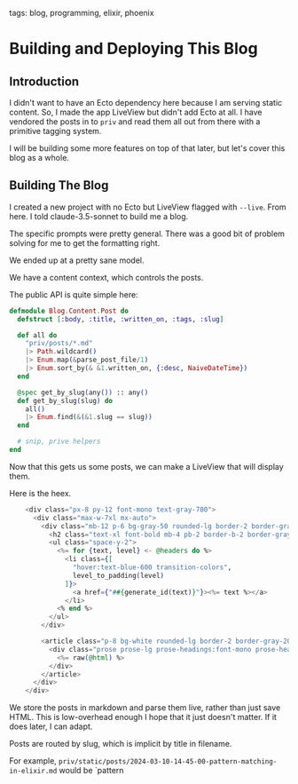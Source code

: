 tags: blog, programming, elixir, phoenix

# Building and Deploying This Blog

## Introduction
I didn't want to have an Ecto dependency here because I am serving static content.
So, I made the app LiveView but didn't add Ecto at all.
I have vendored the posts in to `priv` and read them all out from there with a primitive tagging system.

I will be building some more features on top of that later, but let's cover this blog as a whole.

## Building The Blog
I created a new project with no Ecto but LiveView flagged with `--live`.
From here. I told claude-3.5-sonnet to build me a blog.

The specific prompts were pretty general.
There was a good bit of problem solving for me to get the formatting right.

We ended up at a pretty sane model.

We have a content context, which controls the posts.

The public API is quite simple here:

```elixir
defmodule Blog.Content.Post do
  defstruct [:body, :title, :written_on, :tags, :slug]

  def all do
    "priv/posts/*.md"
    |> Path.wildcard()
    |> Enum.map(&parse_post_file/1)
    |> Enum.sort_by(& &1.written_on, {:desc, NaiveDateTime})
  end

  @spec get_by_slug(any()) :: any()
  def get_by_slug(slug) do
    all()
    |> Enum.find(&(&1.slug == slug))
  end

  # snip, prive helpers
end
```

Now that this gets us some posts, we can make a LiveView that will display them.

Here is the heex.

```elixir
    <div class="px-8 py-12 font-mono text-gray-700">
      <div class="max-w-7xl mx-auto">
        <div class="mb-12 p-6 bg-gray-50 rounded-lg border-2 border-gray-200">
          <h2 class="text-xl font-bold mb-4 pb-2 border-b-2 border-gray-200">Table of Contents</h2>
          <ul class="space-y-2">
            <%= for {text, level} <- @headers do %>
              <li class={[
                "hover:text-blue-600 transition-colors",
                level_to_padding(level)
              ]}>
                <a href={"##{generate_id(text)}"}><%= text %></a>
              </li>
            <% end %>
          </ul>
        </div>

        <article class="p-8 bg-white rounded-lg border-2 border-gray-200">
          <div class="prose prose-lg prose-headings:font-mono prose-headings:font-bold prose-h1:text-4xl prose-h2:text-3xl prose-h3:text-2xl max-w-none">
            <%= raw(@html) %>
          </div>
        </article>
      </div>
    </div>
```

We store the posts in markdown and parse them live, rather than just save HTML.
This is low-overhead enough I hope that it just doesn't matter.
If it does later, I can adapt.

Posts are routed by slug, which is implicit by title in filename.

For example, `priv/static/posts/2024-03-10-14-45-00-pattern-matching-in-elixir.md` would be `pattern
